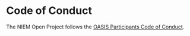 
# Code of Conduct

The NIEM Open Project follows the [OASIS Participants Code of Conduct](https://www.oasis-open.org/policies-guidelines/oasis-participants-code-of-conduct/).
